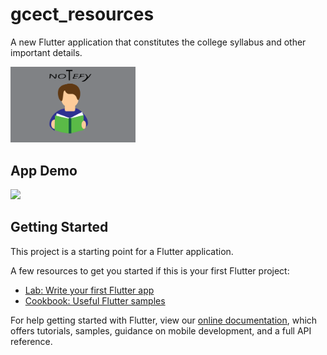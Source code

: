 # gcect_resources
<p>A new Flutter application that constitutes the college syllabus and other important details.</p>
<img src="assets/images/notefy.svg" width="200">

## App Demo
<img src="assets/appMockups/app.gif">

## Getting Started
This project is a starting point for a Flutter application.

A few resources to get you started if this is your first Flutter project:

- [Lab: Write your first Flutter app](https://flutter.dev/docs/get-started/codelab)
- [Cookbook: Useful Flutter samples](https://flutter.dev/docs/cookbook)

For help getting started with Flutter, view our
[online documentation](https://flutter.dev/docs), which offers tutorials,
samples, guidance on mobile development, and a full API reference.
